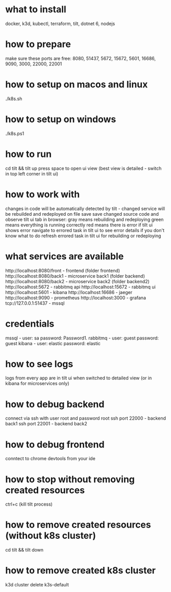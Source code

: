 # what to install
docker, k3d, kubectl, terraform, tilt, dotnet 6, nodejs
# how to prepare
make sure these ports are free: 8080, 51437, 5672, 15672, 5601, 16686, 9090, 3000, 22000, 22001
# how to setup on macos and linux
./k8s.sh
# how to setup on windows
./k8s.ps1
# how to run
cd tilt && tilt up
press space to open ui view (best view is detailed - switch in top left corner in tilt ui)
# how to work with
changes in code will be automatically detected by tilt - changed service will be rebuilded and redeployed on file save
save changed source code and observe tilt ui tab in browser:
gray means rebuilding and redeploying
green means everything is running correctly
red means there is error
if tilt ui shows error navigate to errored task in tilt ui to see error details
if you don't know what to do refresh errored task in tilt ui for rebuilding or redeploying
# what services are available
http://localhost:8080/front - frontend (folder frontend)
http://localhost:8080/back1 - microservice back1 (folder backend)
http://localhost:8080/back2 - microservice back2 (folder backend2)
http://localhost:5672 - rabbitmq api
http://localhost:15672 - rabbitmq ui
http://localhost:5601 - kibana
http://localhost:16686 - jaeger
http://localhost:9090 - prometheus
http://localhost:3000 - grafana
tcp://127.0.0.1:51437 - mssql
# credentials
mssql - user: sa password: Password1.
rabbitmq - user: guest password: guest
kibana - user: elastic password: elastic
# how to see logs
logs from every app are in tilt ui when switched to detailed view (or in kibana for microservices only)
# how to debug backend
connect via ssh with user root and password root
ssh port 22000 - backend back1
ssh port 22001 - backend back2
# how to debug frontend
conntect to chrome devtools from your ide
# how to stop without removing created resources
ctrl+c (kill tilt process)
# how to remove created resources (without k8s cluster)
cd tilt && tilt down
# how to remove created k8s cluster
k3d cluster delete k3s-default
